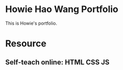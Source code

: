 # Howie Hao Wang Portfolio
This is Howie's portfolio. 

# Resource
## Self-teach online: HTML CSS JS

